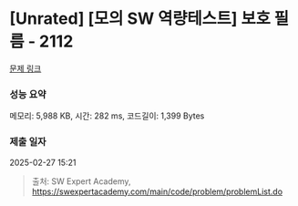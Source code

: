# [Unrated] [모의 SW 역량테스트] 보호 필름 - 2112 

[문제 링크](https://swexpertacademy.com/main/code/problem/problemDetail.do?contestProbId=AV5V1SYKAaUDFAWu) 

### 성능 요약

메모리: 5,988 KB, 시간: 282 ms, 코드길이: 1,399 Bytes

### 제출 일자

2025-02-27 15:21



> 출처: SW Expert Academy, https://swexpertacademy.com/main/code/problem/problemList.do